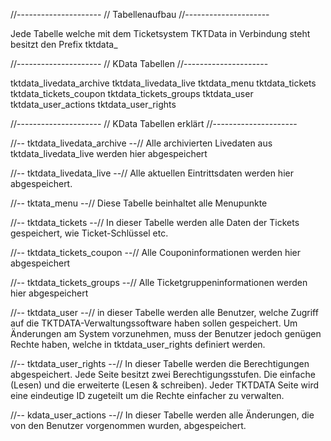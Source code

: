 //---------------------
// Tabellenaufbau
//---------------------

Jede Tabelle welche mit dem Ticketsystem TKTData in Verbindung steht besitzt den Prefix tktdata_


//---------------------
// KData Tabellen
//---------------------

tktdata_livedata_archive
tktdata_livedata_live
tktdata_menu
tktdata_tickets
tktdata_tickets_coupon
tktdata_tickets_groups
tktdata_user
tktdata_user_actions
tktdata_user_rights

//---------------------
// KData Tabellen erklärt
//---------------------

//-- tktdata_livedata_archive --//
Alle archivierten Livedaten aus tktdata_livedata_live werden hier abgespeichert

//-- tktdata_livedata_live --//
Alle aktuellen Eintrittsdaten werden hier abgespeichert.

//-- tktata_menu --//
Diese Tabelle beinhaltet alle Menupunkte

//-- tktdata_tickets --//
In dieser Tabelle werden alle Daten der Tickets gespeichert, wie Ticket-Schlüssel etc.

//-- tktdata_tickets_coupon --//
Alle Couponinformationen werden hier abgespeichert

//-- tktdata_tickets_groups --//
Alle Ticketgruppeninformationen werden hier abgespeichert

//-- tktdata_user --//
in dieser Tabelle werden alle Benutzer, welche Zugriff auf die TKTDATA-Verwaltungssoftware haben sollen gespeichert. Um Änderungen am System vorzunehmen, muss der Benutzer jedoch genügen Rechte haben, welche in tktdata_user_rights definiert werden.

//-- tktdata_user_rights --//
In dieser Tabelle werden die Berechtigungen abgespeichert. Jede Seite besitzt zwei Berechtigungsstufen. Die einfache (Lesen) und die erweiterte (Lesen & schreiben). Jeder TKTDATA Seite wird eine eindeutige ID zugeteilt um die Rechte einfacher zu verwalten.

//-- kdata_user_actions --//
In dieser Tabelle werden alle Änderungen, die von den Benutzer vorgenommen wurden, abgespeichert.
